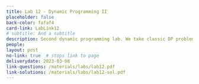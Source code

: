 ```yaml
---
title: Lab 12 - Dynamic Programming II
placeholder: false
back-color: fafaf4
card-link: LabLink12
# subtitle: And a subtitle
description: Second dynamic programming lab. We take classic DP problems and explain them in a new way. 
people:
layout: post
no-link: true  # stops link to page 
deliverydate: 2023-03-08
link-questions: /materials/labs/lab12.pdf
link-solutions: /materials/labs/lab12-sol.pdf
---
```











